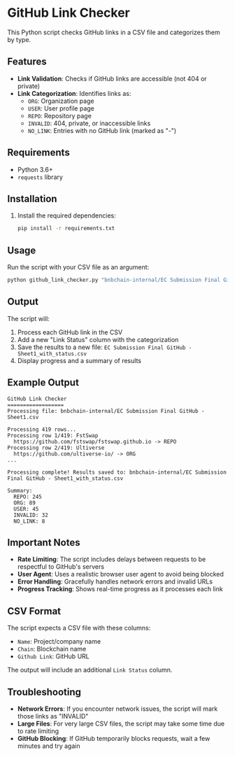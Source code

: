 # GitHub Link Checker

This Python script checks GitHub links in a CSV file and categorizes them by type.

## Features

- **Link Validation**: Checks if GitHub links are accessible (not 404 or private)
- **Link Categorization**: Identifies links as:
  - `ORG`: Organization page
  - `USER`: User profile page  
  - `REPO`: Repository page
  - `INVALID`: 404, private, or inaccessible links
  - `NO_LINK`: Entries with no GitHub link (marked as "-")

## Requirements

- Python 3.6+
- `requests` library

## Installation

1. Install the required dependencies:
   ```bash
   pip install -r requirements.txt
   ```

## Usage

Run the script with your CSV file as an argument:

```bash
python github_link_checker.py "bnbchain-internal/EC Submission Final GitHub - Sheet1.csv"
```

## Output

The script will:
1. Process each GitHub link in the CSV
2. Add a new "Link Status" column with the categorization
3. Save the results to a new file: `EC Submission Final GitHub - Sheet1_with_status.csv`
4. Display progress and a summary of results

## Example Output

```
GitHub Link Checker
==================
Processing file: bnbchain-internal/EC Submission Final GitHub - Sheet1.csv

Processing 419 rows...
Processing row 1/419: FstSwap
  https://github.com/fstswap/fstswap.github.io -> REPO
Processing row 2/419: Ultiverse
  https://github.com/ultiverse-io/ -> ORG
...

Processing complete! Results saved to: bnbchain-internal/EC Submission Final GitHub - Sheet1_with_status.csv

Summary:
  REPO: 245
  ORG: 89
  USER: 45
  INVALID: 32
  NO_LINK: 8
```

## Important Notes

- **Rate Limiting**: The script includes delays between requests to be respectful to GitHub's servers
- **User Agent**: Uses a realistic browser user agent to avoid being blocked
- **Error Handling**: Gracefully handles network errors and invalid URLs
- **Progress Tracking**: Shows real-time progress as it processes each link

## CSV Format

The script expects a CSV file with these columns:
- `Name`: Project/company name
- `Chain`: Blockchain name
- `Github Link`: GitHub URL

The output will include an additional `Link Status` column.

## Troubleshooting

- **Network Errors**: If you encounter network issues, the script will mark those links as "INVALID"
- **Large Files**: For very large CSV files, the script may take some time due to rate limiting
- **GitHub Blocking**: If GitHub temporarily blocks requests, wait a few minutes and try again
